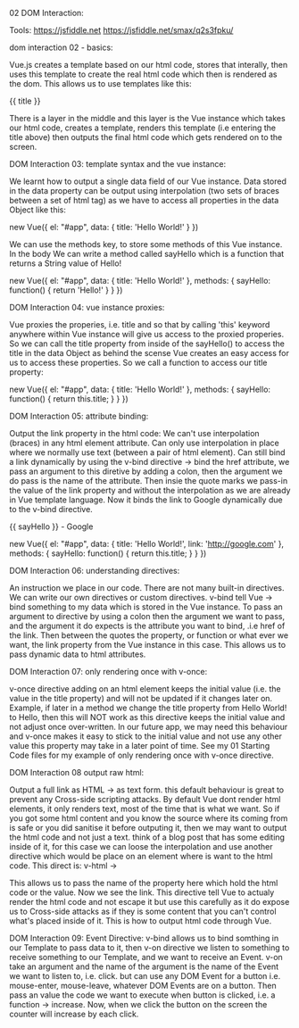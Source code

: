 02 DOM Interaction:

Tools:
https://jsfiddle.net
https://jsfiddle.net/smax/q2s3fpku/

dom interaction 02 - basics:

Vue.js creates a template based on our html code, stores that interally, then uses this template to create the real html code which then is rendered as the dom. This allows us to use templates like this:

<div id="app">
  <p>{{ title }}</p>
</div>

There is a layer in the middle and this layer is the Vue instance which takes our html code, creates a template, renders this template (i.e entering the title above) then outputs the final html code which gets rendered on to the screen.

DOM Interaction 03: template syntax and the vue instance:

We learnt how to output a single data field of our Vue instance. Data stored in the data property can be output using interpolation (two sets of braces between a set of html tag) as we have to access all properties in the data Object like this:

new Vue({
el: "#app",
data: {
title: 'Hello World!'
}
})

We can use the methods key, to store some methods of this Vue instance. In the body We can write a method called sayHello which is a function that returns a String value of Hello!

new Vue({
el: "#app",
data: {
title: 'Hello World!'
},
methods: {
sayHello: function() {
return 'Hello!'
}
}
})

DOM Interaction 04: vue instance proxies:

Vue proxies the properies, i.e. title
and so that by calling 'this' keyword anywhere within Vue instance will give us access to the proxied properies. So we can call the title property from inside of the sayHello() to access the title in the data Object as behind the scense Vue creates an easy access for us to access these properties. So we call a function to access our title property:

new Vue({
el: "#app",
data: {
title: 'Hello World!'
},
methods: {
sayHello: function() {
return this.title;
}
}
})

DOM Interaction 05: attribute binding:

Output the link property in the html code:
We can't use interpolation (braces) in any html element attribute. Can only use interpolation in place where we normally use text (between a pair of html element).
Can still bind a link dynamically by using the v-bind directive -> bind the href attribute, we pass an argument to this diretive by adding a colon, then the argument we do pass is the name of the attribute. Then insie the quote marks we pass-in the value of the link property and without the interpolation as we are already in Vue template language. Now it binds the link to Google dynamically due to the v-bind directive.

<div id="app">
  <p>{{ sayHello }} - <a v-bind:href="link">Google</a></p>
</div>

new Vue({
el: "#app",
data: {
title: 'Hello World!',
link: 'http://google.com'
},
methods: {
sayHello: function() {
return this.title;
}
}
})

DOM Interaction 06: understanding directives:

An instruction we place in our code. There are not many built-in directives. We can write our own directives or custom directives.
v-bind tell Vue -> bind something to my data which is stored in the Vue instance. To pass an argument to directive by using a colon then the argument we want to pass, and the argument it do expects is the attribute you want to bind, .i.e href of the link. Then between the quotes the property, or function or what ever we want, the link property from the Vue instance in this case. This allows us to pass dynamic data to html attributes.

DOM Interaction 07: only rendering once with v-once:

v-once directive adding on an html element keeps the initial value (i.e. the value in the title property) and will not be updated if it changes later on.
Example, if later in a method we change the title property from Hello World! to Hello, then this will NOT work as this directive keeps the initial value and not adjust once over-written. In our future app, we may need this behaviour and v-once makes it easy to stick to the initial value and not use any other value this property may take in a later point of time. See my 01 Starting Code files for my example of only rendering once with v-once directive.

DOM Interaction 08 output raw html:

Output a full link as HTML -> as text form.
this default behaviour is great to prevent any Cross-side scripting attacks.
By default Vue dont render html elements, it only renders text, most of the time that is what we want. So if you got some html content and you know the source where its coming from is safe or you did sanitise it before outputing it, then we may want to output the html code and not just a text. think of a blog post that has some editing inside of it, for this case we can loose the interpolation and use another directive which would be place on an element where is want to the html code. This direct is: v-html -> <p v-html></p>
This allows us to pass the name of the property here which hold the html code or the value. Now we see the link. This directive tell Vue to actualy render the html code and not escape it but use this carefully as it do expose us to Cross-side attacks as if they is some content that you can't control what's placed inside of it. This is how to output html code through Vue.

DOM Interaction 09: Event Directive:
v-bind allows us to bind somthing in our Template to pass data to it, then
v-on directive we listen to something to receive something to our Template, and we want to receive an Event. v-on take an argument and the name of the argument is the name of the Event we want to listen to, i.e. click.
but can use any DOM Event for a button i.e. mouse-enter, mouse-leave, whatever DOM Events are on a button. Then pass an value the code we want to execute when button is clicked, i.e. a function -> increase.
Now, when we click the button on the screen the counter will increase by each click.
